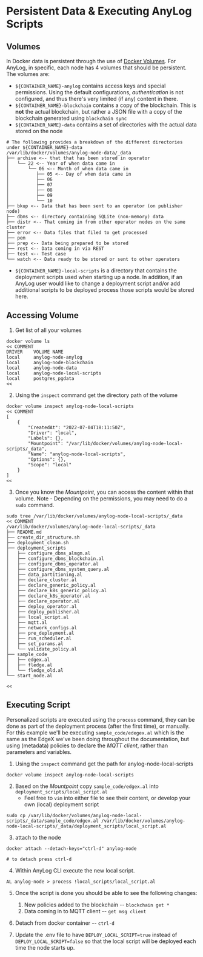 # Persistent Data & Executing AnyLog Scripts

## Volumes 
In Docker data is persistent through the use of [Docker Volumes](https://docs.docker.com/storage/volumes/). For AnyLog,
in specific, each node has 4 volumes that should be persistent. The volumes are: 
* `${CONTAINER_NAME}-anylog` contains access keys and special permissions. Using the default configurations, 
_authentication_ is not configured, and thus there's very limited (if any) content in there. 
* `${CONTAINER_NAME}-blockchain` contains a copy of the blockchain. This is **not** the actual blockchain, but rather 
a JSON file with a copy of the blockchain generated using `blockchain sync`
* `${CONTAINER_NAME}-data` contains a set of directories with the actual data stored on the node
```editorconfig
# The following provides a breakdown of the different directories under ${CONTAINER_NAME}-data 
/var/lib/docker/volumes/anylog-node-data/_data
├── archive <-- that that has been stored in operator  
│   └── 22 <-- Year of when data came in 
│       └── 06 <-- Month of when data came in 
│          ├── 05 <-- Day of when data came in
│          ├── 06
│          ├── 07
│          ├── 08
│          ├── 09
│          └── 10
├── bkup <-- Data that has been sent to an operator (on publisher node) 
├── dbms <-- directory containing SQLite (non-memory) data 
├── distr <-- That coming in from other operator nodes on the same cluster
├── error <-- Data files that filed to get processed 
├── pem 
├── prep <-- Data being prepared to be stored 
├── rest <-- Data coming in via REST  
├── test <-- Test case 
└── watch <-- Data ready to be stored or sent to other operators
```
* `${CONTAINER_NAME}-local-scripts` is a directory that contains the deployment scripts used when starting up a node. 
In addition, if an AnyLog user would like to change a deployment script and/or add additional scripts to be deployed 
process those scripts would be stored here.  

## Accessing Volume
1. Get list of all your volumes 
```shell
docker volume ls 
<< COMMENT
DRIVER    VOLUME NAME
local     anylog-node-anylog
local     anylog-node-blockchain
local     anylog-node-data
local     anylog-node-local-scripts
local     postgres_pgdata
<< 
```

2. Using the `inspect` command get the directory path of the volume
```shell
docker volume inspect anylog-node-local-scripts
<< COMMENT
[
    {
        "CreatedAt": "2022-07-04T18:11:50Z",
        "Driver": "local",
        "Labels": {},
        "Mountpoint": "/var/lib/docker/volumes/anylog-node-local-scripts/_data",
        "Name": "anylog-node-local-scripts",
        "Options": {},
        "Scope": "local"
    }
]
<< 
```

3. Once you know the _Mountpoint_, you can access the content within that volume. Note - Depending on the permissions, 
you may need to do a `sudo` command.
```shell
sudo tree /var/lib/docker/volumes/anylog-node-local-scripts/_data
<< COMMENT
/var/lib/docker/volumes/anylog-node-local-scripts/_data
├── README.md
├── create_dir_structure.sh
├── deployment_clean.sh
├── deployment_scripts
│   ├── configure_dbms_almgm.al
│   ├── configure_dbms_blockchain.al
│   ├── configure_dbms_operator.al
│   ├── configure_dbms_system_query.al
│   ├── data_partitioning.al
│   ├── declare_cluster.al
│   ├── declare_generic_policy.al
│   ├── declare_k8s_generic_policy.al
│   ├── declare_k8s_operator.al
│   ├── declare_operator.al
│   ├── deploy_operator.al
│   ├── deploy_publisher.al
│   ├── local_script.al
│   ├── mqtt.al
│   ├── network_configs.al
│   ├── pre_deployment.al
│   ├── run_scheduler.al
│   ├── set_params.al
│   └── validate_policy.al
├── sample_code
│   ├── edgex.al
│   ├── fledge.al
│   └── fledge_old.al
└── start_node.al

<<
```

## Executing Script
Personalized scripts are executed using the `process` command, they can be done as part of the deployment process (after the 
first time), or manually. For this example we'll be executing `sample_code/edegex.al` which is the same as the EdgeX 
we've been doing throughout the documentation, but using (metadata) policies to declare the _MQTT client_, rather than
parameters and variables. 

1. Using the `inspect` command get the path for anylog-node-local-scripts
```shell
docker volume inspect anylog-node-local-scripts
```

2. Based on the _Mountpoint_ copy `sample_code/edgex.al` into `deployment_scripts/local_script.al`
    * Feel free to `vim` into either file to see their content, or develop your own (local) deployment script
```shell
sudo cp /var/lib/docker/volumes/anylog-node-local-scripts/_data/sample_code/edgex.al /var/lib/docker/volumes/anylog-node-local-scripts/_data/deployment_scripts/local_script.al 
```

3. attach to the node 
```shell
docker attach --detach-keys="ctrl-d" anylog-node 

# to detach press ctrl-d
```

4. Within AnyLog CLI execute the new local script. 
```shell
AL anylog-node > process !local_scripts/local_script.al  
```

5. Once the script is done you should be able to see the following changes:
    1. New policies added to the blockchain -- `blockchain get *`
    2. Data coming in to MQTT client -- `get msg client`
   

6. Detach from docker container -- `ctrl-d`


7. Update the .env file to have `DEPLOY_LOCAL_SCRIPT=true` instead of `DEPLOY_LOCAL_SCRIPT=false` so that the local 
script will be deployed each time the node starts up. 
